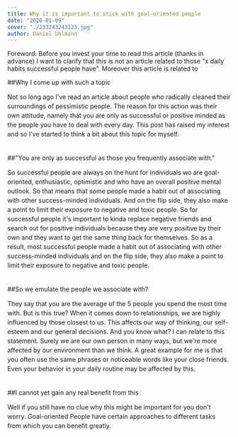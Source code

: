 ```yaml
---
title: Why it is important to stick with goal-oriented people
date: "2020-01-09"
cover: "./233243243123.jpg"
author: Daniel Uhlmann
---
```


Foreword: Before you invest your time to read this article (thanks in advance) I want to clarify that this is not an article related to those "x daily habits successful people have". Moreover this article is related to


##Why I come up with such a topic

<p style = "line-height: 1.5;">
Not so long ago I've read an article about people who radically cleaned their surroundings of pessimistic people. The reason for this action was their own attitude, namely that you are only as successful or positive minded as the people you have to deal with every day. This post has raised my interest and so I've started to think a bit about this topic for myself.
<br></br></p>

##"You are only as successful as those you frequently associate with."

<p style = "line-height: 1.5;">
So successful people are always on the hunt for individuals wo are goal-oriented, enthusiastic, optimistic and who have an overall positive mental outlook. So that means that some people made a habit out of associating with other success-minded individuals. And on the flip side, they also make a point to limit their exposure to negative and toxic people. So for successful people it's important to kinda replace negative friends and search out for positive individuals because they are very positive by their own and they want to get the same thing back for themselves. So as a result, most successful people made a habit out of associating with other success-minded individuals and on the flip side, they also make a point to limit their exposure to negative and toxic people.
<br></br></p>

##So we emulate the people we associate with?

<p style = "line-height: 1.5;">
They say that you are the average of the 5 people you spend the most time with. But is this true? When it comes down to relationships, we are highly influenced by those closest to us. This affects our way of thinking, our self-esteem and our general decisions. And you know what? I can relate to this statement. Surely we are our own person in many ways, but we're more affected by our environment than we think. A great example for me is that you often use the same phrases or noticeable words like your close friends. Even your behavior in your daily routine may be affected by this.
<br></br></p>

##I cannot yet gain any real benefit from this
<p style = "line-height: 1.5;">
Well if you still have no clue why this might be important for you don't worry. Goal-oriented People have certain approaches to different tasks from which you can benefit greatly.
<br></br></p>